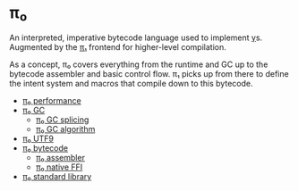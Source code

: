 # π₀
An interpreted, imperative bytecode language used to implement [γ](gamma.md)s. Augmented by the [π₁](pi1.md) frontend for higher-level compilation.

As a concept, π₀ covers everything from the runtime and GC up to the bytecode assembler and basic control flow. π₁ picks up from there to define the intent system and macros that compile down to this bytecode.

+ [π₀ performance](pi0-performance.md)
+ [π₀ GC](pi0-gc.md)
  + [π₀ GC splicing](pi0-gc-splicing.md)
  + [π₀ GC algorithm](pi0-gc-algorithm.md)
+ [π₀ UTF9](pi0-utf9.md)
+ [π₀ bytecode](pi0-bytecode.md)
  + [π₀ assembler](pi0-asm.md)
  + [π₀ native FFI](pi0-native-ffi.md)
+ [π₀ standard library](pi0-stdlib.md)
